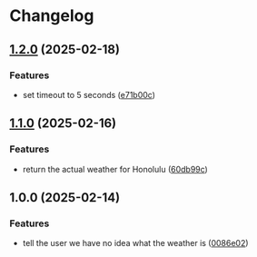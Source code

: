 # Changelog

## [1.2.0](https://github.com/alrayyes/gwttr/compare/v1.1.0...v1.2.0) (2025-02-18)


### Features

* set timeout to 5 seconds ([e71b00c](https://github.com/alrayyes/gwttr/commit/e71b00cf67a1f435761ce8f31e7de61076fe392f))

## [1.1.0](https://github.com/alrayyes/gwttr/compare/v1.0.0...v1.1.0) (2025-02-16)


### Features

* return the actual weather for Honolulu ([60db99c](https://github.com/alrayyes/gwttr/commit/60db99cccdb48b4601272e4779852754557c8973))

## 1.0.0 (2025-02-14)


### Features

* tell the user we have no idea what the weather is ([0086e02](https://github.com/alrayyes/wttr/commit/0086e02c25f3ed0159e40a15b3b0fb23540181da))
